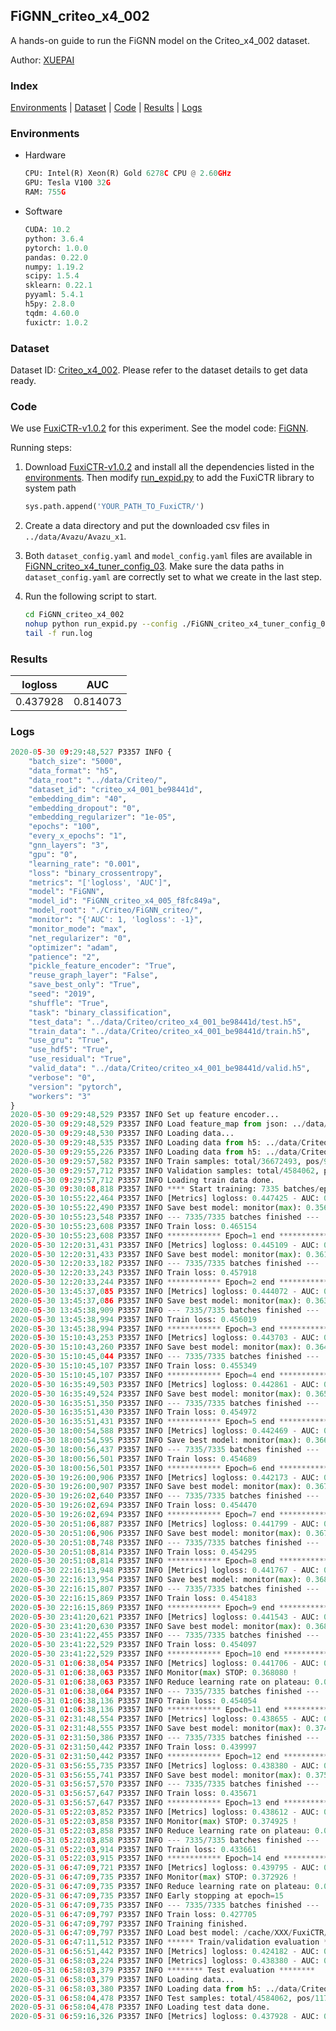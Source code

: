 ## FiGNN_criteo_x4_002

A hands-on guide to run the FiGNN model on the Criteo_x4_002 dataset.

Author: [XUEPAI](https://github.com/xue-pai)

### Index
[Environments](#Environments) | [Dataset](#Dataset) | [Code](#Code) | [Results](#Results) | [Logs](#Logs)

### Environments
+ Hardware

  ```python
  CPU: Intel(R) Xeon(R) Gold 6278C CPU @ 2.60GHz
  GPU: Tesla V100 32G
  RAM: 755G

  ```

+ Software

  ```python
  CUDA: 10.2
  python: 3.6.4
  pytorch: 1.0.0
  pandas: 0.22.0
  numpy: 1.19.2
  scipy: 1.5.4
  sklearn: 0.22.1
  pyyaml: 5.4.1
  h5py: 2.8.0
  tqdm: 4.60.0
  fuxictr: 1.0.2
  ```

### Dataset
Dataset ID: [Criteo_x4_002](https://github.com/openbenchmark/BARS/blob/master/ctr_prediction/datasets/Criteo/README.md#Criteo_x4_002). Please refer to the dataset details to get data ready.

### Code

We use [FuxiCTR-v1.0.2](https://github.com/xue-pai/FuxiCTR/tree/v1.0.2) for this experiment. See the model code: [FiGNN](https://github.com/xue-pai/FuxiCTR/blob/v1.0.2/fuxictr/pytorch/models/FiGNN.py).

Running steps:

1. Download [FuxiCTR-v1.0.2](https://github.com/xue-pai/FuxiCTR/archive/refs/tags/v1.0.2.zip) and install all the dependencies listed in the [environments](#environments). Then modify [run_expid.py](./run_expid.py#L5) to add the FuxiCTR library to system path
    
    ```python
    sys.path.append('YOUR_PATH_TO_FuxiCTR/')
    ```

2. Create a data directory and put the downloaded csv files in `../data/Avazu/Avazu_x1`.

3. Both `dataset_config.yaml` and `model_config.yaml` files are available in [FiGNN_criteo_x4_tuner_config_03](./FiGNN_criteo_x4_tuner_config_03). Make sure the data paths in `dataset_config.yaml` are correctly set to what we create in the last step.

4. Run the following script to start.

    ```bash
    cd FiGNN_criteo_x4_002
    nohup python run_expid.py --config ./FiGNN_criteo_x4_tuner_config_03 --expid FiGNN_criteo_x4_005_033c41f1 --gpu 0 > run.log &
    tail -f run.log
    ```

### Results

| logloss | AUC  |
|:--------------------:|:--------------------:|
| 0.437928 | 0.814073  |


### Logs
```python
2020-05-30 09:29:48,527 P3357 INFO {
    "batch_size": "5000",
    "data_format": "h5",
    "data_root": "../data/Criteo/",
    "dataset_id": "criteo_x4_001_be98441d",
    "embedding_dim": "40",
    "embedding_dropout": "0",
    "embedding_regularizer": "1e-05",
    "epochs": "100",
    "every_x_epochs": "1",
    "gnn_layers": "3",
    "gpu": "0",
    "learning_rate": "0.001",
    "loss": "binary_crossentropy",
    "metrics": "['logloss', 'AUC']",
    "model": "FiGNN",
    "model_id": "FiGNN_criteo_x4_005_f8fc849a",
    "model_root": "./Criteo/FiGNN_criteo/",
    "monitor": "{'AUC': 1, 'logloss': -1}",
    "monitor_mode": "max",
    "net_regularizer": "0",
    "optimizer": "adam",
    "patience": "2",
    "pickle_feature_encoder": "True",
    "reuse_graph_layer": "False",
    "save_best_only": "True",
    "seed": "2019",
    "shuffle": "True",
    "task": "binary_classification",
    "test_data": "../data/Criteo/criteo_x4_001_be98441d/test.h5",
    "train_data": "../data/Criteo/criteo_x4_001_be98441d/train.h5",
    "use_gru": "True",
    "use_hdf5": "True",
    "use_residual": "True",
    "valid_data": "../data/Criteo/criteo_x4_001_be98441d/valid.h5",
    "verbose": "0",
    "version": "pytorch",
    "workers": "3"
}
2020-05-30 09:29:48,529 P3357 INFO Set up feature encoder...
2020-05-30 09:29:48,529 P3357 INFO Load feature_map from json: ../data/Criteo/criteo_x4_001_be98441d/feature_map.json
2020-05-30 09:29:48,530 P3357 INFO Loading data...
2020-05-30 09:29:48,535 P3357 INFO Loading data from h5: ../data/Criteo/criteo_x4_001_be98441d/train.h5
2020-05-30 09:29:55,226 P3357 INFO Loading data from h5: ../data/Criteo/criteo_x4_001_be98441d/valid.h5
2020-05-30 09:29:57,582 P3357 INFO Train samples: total/36672493, pos/9396350, neg/27276143, ratio/25.62%
2020-05-30 09:29:57,712 P3357 INFO Validation samples: total/4584062, pos/1174544, neg/3409518, ratio/25.62%
2020-05-30 09:29:57,712 P3357 INFO Loading train data done.
2020-05-30 09:30:08,818 P3357 INFO **** Start training: 7335 batches/epoch ****
2020-05-30 10:55:22,464 P3357 INFO [Metrics] logloss: 0.447425 - AUC: 0.803576
2020-05-30 10:55:22,490 P3357 INFO Save best model: monitor(max): 0.356151
2020-05-30 10:55:23,548 P3357 INFO --- 7335/7335 batches finished ---
2020-05-30 10:55:23,608 P3357 INFO Train loss: 0.465154
2020-05-30 10:55:23,608 P3357 INFO ************ Epoch=1 end ************
2020-05-30 12:20:31,431 P3357 INFO [Metrics] logloss: 0.445109 - AUC: 0.806202
2020-05-30 12:20:31,433 P3357 INFO Save best model: monitor(max): 0.361093
2020-05-30 12:20:33,182 P3357 INFO --- 7335/7335 batches finished ---
2020-05-30 12:20:33,243 P3357 INFO Train loss: 0.457918
2020-05-30 12:20:33,244 P3357 INFO ************ Epoch=2 end ************
2020-05-30 13:45:37,085 P3357 INFO [Metrics] logloss: 0.444072 - AUC: 0.807350
2020-05-30 13:45:37,086 P3357 INFO Save best model: monitor(max): 0.363278
2020-05-30 13:45:38,909 P3357 INFO --- 7335/7335 batches finished ---
2020-05-30 13:45:38,994 P3357 INFO Train loss: 0.456019
2020-05-30 13:45:38,994 P3357 INFO ************ Epoch=3 end ************
2020-05-30 15:10:43,253 P3357 INFO [Metrics] logloss: 0.443703 - AUC: 0.807840
2020-05-30 15:10:43,260 P3357 INFO Save best model: monitor(max): 0.364137
2020-05-30 15:10:45,044 P3357 INFO --- 7335/7335 batches finished ---
2020-05-30 15:10:45,107 P3357 INFO Train loss: 0.455349
2020-05-30 15:10:45,107 P3357 INFO ************ Epoch=4 end ************
2020-05-30 16:35:49,503 P3357 INFO [Metrics] logloss: 0.442861 - AUC: 0.808600
2020-05-30 16:35:49,524 P3357 INFO Save best model: monitor(max): 0.365739
2020-05-30 16:35:51,350 P3357 INFO --- 7335/7335 batches finished ---
2020-05-30 16:35:51,430 P3357 INFO Train loss: 0.454972
2020-05-30 16:35:51,431 P3357 INFO ************ Epoch=5 end ************
2020-05-30 18:00:54,588 P3357 INFO [Metrics] logloss: 0.442469 - AUC: 0.809008
2020-05-30 18:00:54,595 P3357 INFO Save best model: monitor(max): 0.366539
2020-05-30 18:00:56,437 P3357 INFO --- 7335/7335 batches finished ---
2020-05-30 18:00:56,501 P3357 INFO Train loss: 0.454689
2020-05-30 18:00:56,501 P3357 INFO ************ Epoch=6 end ************
2020-05-30 19:26:00,906 P3357 INFO [Metrics] logloss: 0.442173 - AUC: 0.809342
2020-05-30 19:26:00,907 P3357 INFO Save best model: monitor(max): 0.367169
2020-05-30 19:26:02,640 P3357 INFO --- 7335/7335 batches finished ---
2020-05-30 19:26:02,694 P3357 INFO Train loss: 0.454470
2020-05-30 19:26:02,694 P3357 INFO ************ Epoch=7 end ************
2020-05-30 20:51:06,887 P3357 INFO [Metrics] logloss: 0.441799 - AUC: 0.809723
2020-05-30 20:51:06,906 P3357 INFO Save best model: monitor(max): 0.367924
2020-05-30 20:51:08,748 P3357 INFO --- 7335/7335 batches finished ---
2020-05-30 20:51:08,814 P3357 INFO Train loss: 0.454295
2020-05-30 20:51:08,814 P3357 INFO ************ Epoch=8 end ************
2020-05-30 22:16:13,948 P3357 INFO [Metrics] logloss: 0.441767 - AUC: 0.809769
2020-05-30 22:16:13,954 P3357 INFO Save best model: monitor(max): 0.368003
2020-05-30 22:16:15,807 P3357 INFO --- 7335/7335 batches finished ---
2020-05-30 22:16:15,869 P3357 INFO Train loss: 0.454183
2020-05-30 22:16:15,869 P3357 INFO ************ Epoch=9 end ************
2020-05-30 23:41:20,621 P3357 INFO [Metrics] logloss: 0.441543 - AUC: 0.810019
2020-05-30 23:41:20,630 P3357 INFO Save best model: monitor(max): 0.368476
2020-05-30 23:41:22,455 P3357 INFO --- 7335/7335 batches finished ---
2020-05-30 23:41:22,529 P3357 INFO Train loss: 0.454097
2020-05-30 23:41:22,529 P3357 INFO ************ Epoch=10 end ************
2020-05-31 01:06:38,054 P3357 INFO [Metrics] logloss: 0.441706 - AUC: 0.809786
2020-05-31 01:06:38,063 P3357 INFO Monitor(max) STOP: 0.368080 !
2020-05-31 01:06:38,063 P3357 INFO Reduce learning rate on plateau: 0.000100
2020-05-31 01:06:38,064 P3357 INFO --- 7335/7335 batches finished ---
2020-05-31 01:06:38,136 P3357 INFO Train loss: 0.454054
2020-05-31 01:06:38,136 P3357 INFO ************ Epoch=11 end ************
2020-05-31 02:31:48,554 P3357 INFO [Metrics] logloss: 0.438655 - AUC: 0.813246
2020-05-31 02:31:48,555 P3357 INFO Save best model: monitor(max): 0.374591
2020-05-31 02:31:50,386 P3357 INFO --- 7335/7335 batches finished ---
2020-05-31 02:31:50,442 P3357 INFO Train loss: 0.439997
2020-05-31 02:31:50,442 P3357 INFO ************ Epoch=12 end ************
2020-05-31 03:56:55,735 P3357 INFO [Metrics] logloss: 0.438380 - AUC: 0.813590
2020-05-31 03:56:55,741 P3357 INFO Save best model: monitor(max): 0.375210
2020-05-31 03:56:57,570 P3357 INFO --- 7335/7335 batches finished ---
2020-05-31 03:56:57,647 P3357 INFO Train loss: 0.435671
2020-05-31 03:56:57,647 P3357 INFO ************ Epoch=13 end ************
2020-05-31 05:22:03,852 P3357 INFO [Metrics] logloss: 0.438612 - AUC: 0.813537
2020-05-31 05:22:03,858 P3357 INFO Monitor(max) STOP: 0.374925 !
2020-05-31 05:22:03,858 P3357 INFO Reduce learning rate on plateau: 0.000010
2020-05-31 05:22:03,858 P3357 INFO --- 7335/7335 batches finished ---
2020-05-31 05:22:03,914 P3357 INFO Train loss: 0.433661
2020-05-31 05:22:03,915 P3357 INFO ************ Epoch=14 end ************
2020-05-31 06:47:09,721 P3357 INFO [Metrics] logloss: 0.439795 - AUC: 0.812721
2020-05-31 06:47:09,735 P3357 INFO Monitor(max) STOP: 0.372926 !
2020-05-31 06:47:09,735 P3357 INFO Reduce learning rate on plateau: 0.000001
2020-05-31 06:47:09,735 P3357 INFO Early stopping at epoch=15
2020-05-31 06:47:09,735 P3357 INFO --- 7335/7335 batches finished ---
2020-05-31 06:47:09,797 P3357 INFO Train loss: 0.427705
2020-05-31 06:47:09,797 P3357 INFO Training finished.
2020-05-31 06:47:09,797 P3357 INFO Load best model: /cache/XXX/FuxiCTR/benchmarks/Criteo/FiGNN_criteo/criteo_x4_001_be98441d/FiGNN_criteo_x4_005_f8fc849a_model.ckpt
2020-05-31 06:47:11,512 P3357 INFO ****** Train/validation evaluation ******
2020-05-31 06:56:51,442 P3357 INFO [Metrics] logloss: 0.424182 - AUC: 0.828340
2020-05-31 06:58:03,224 P3357 INFO [Metrics] logloss: 0.438380 - AUC: 0.813590
2020-05-31 06:58:03,379 P3357 INFO ******** Test evaluation ********
2020-05-31 06:58:03,379 P3357 INFO Loading data...
2020-05-31 06:58:03,380 P3357 INFO Loading data from h5: ../data/Criteo/criteo_x4_001_be98441d/test.h5
2020-05-31 06:58:04,478 P3357 INFO Test samples: total/4584062, pos/1174544, neg/3409518, ratio/25.62%
2020-05-31 06:58:04,478 P3357 INFO Loading test data done.
2020-05-31 06:59:16,326 P3357 INFO [Metrics] logloss: 0.437928 - AUC: 0.814073

```
